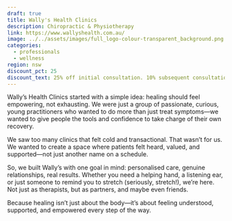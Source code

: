 ```yaml
---
draft: true
title: Wally's Health Clinics
description: Chiropractic & Physiotherapy
link: https://www.wallyshealth.com.au/
image: ../../assets/images/full_logo-colour-transparent_background.png
categories:
  - professionals
  - wellness
region: nsw
discount_pct: 25
discount_text: 25% off initial consultation. 10% subsequent consultation
---
```

Wally’s Health Clinics started with a simple idea: healing should feel empowering, not exhausting. We were just a group of passionate, curious, young practitioners who wanted to do more than just treat symptoms—we wanted to give people the tools and confidence to take charge of their own recovery.

We saw too many clinics that felt cold and transactional. That wasn’t for us. We wanted to create a space where patients felt heard, valued, and supported—not just another name on a schedule.

So, we built Wally’s with one goal in mind: personalised care, genuine relationships, real results. Whether you need a helping hand, a listening ear, or just someone to remind you to stretch (seriously, stretch!), we’re here. Not just as therapists, but as partners, and maybe even friends.

Because healing isn’t just about the body—it’s about feeling understood, supported, and empowered every step of the way.
